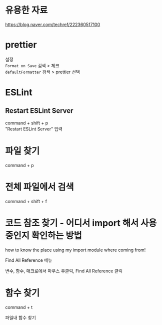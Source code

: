 # 유용한 자료

https://blog.naver.com/techref/222360517100

# prettier

설정  
`Format on Save` 검색 > 체크  
`defaultFormatter` 검색 > prettier 선택

# ESLint

## Restart ESLint Server

command + shift + p  
"Restart ESLint Server" 입력

# 파일 찾기

command + p

# 전체 파일에서 검색

command + shift + f

# 코드 참조 찾기 - 어디서 import 해서 사용중인지 확인하는 방법

how to know the place using my import module where coming from!

Find All Reference 메뉴

변수, 함수, 매크로에서 마우스 우클릭, Find All Reference 클릭

# 함수 찾기

command + t

파일내 함수 찾기
